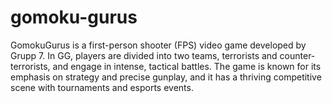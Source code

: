 # gomoku-gurus
GomokuGurus is a first-person shooter (FPS) video game developed by Grupp 7. In GG, players are divided into two teams, terrorists and counter-terrorists, and engage in intense, tactical battles. The game is known for its emphasis on strategy and precise gunplay, and it has a thriving competitive scene with tournaments and esports events.
